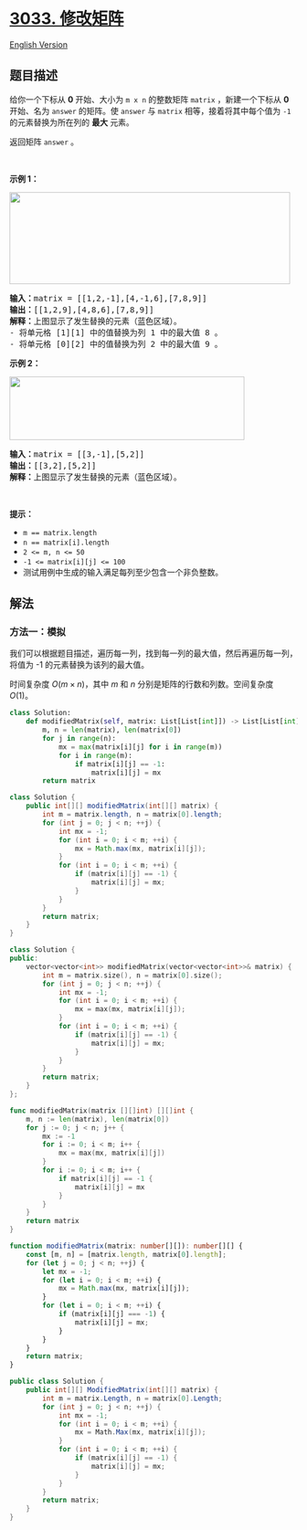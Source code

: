 # [3033. 修改矩阵](https://leetcode.cn/problems/modify-the-matrix)

[English Version](/solution/3000-3099/3033.Modify%20the%20Matrix/README_EN.md)

<!-- tags:数组,矩阵 -->

<!-- difficulty:简单 -->

## 题目描述

<!-- 这里写题目描述 -->

<p>给你一个下标从 <strong>0</strong> 开始、大小为 <code>m x n</code> 的整数矩阵 <code>matrix</code> ，新建一个下标从 <strong>0</strong> 开始、名为 <code>answer</code> 的矩阵。使 <code>answer</code> 与 <code>matrix</code> 相等，接着将其中每个值为 <code>-1</code> 的元素替换为所在列的 <strong>最大</strong> 元素。</p>

<p>返回矩阵 <code>answer</code> 。</p>

<p>&nbsp;</p>

<p><strong class="example">示例 1：</strong></p>
<img alt="" src="https://fastly.jsdelivr.net/gh/doocs/leetcode@main/solution/3000-3099/3033.Modify%20the%20Matrix/images/matrix1.png" style="width: 491px; height: 161px;" />
<pre>
<strong>输入：</strong>matrix = [[1,2,-1],[4,-1,6],[7,8,9]]
<strong>输出：</strong>[[1,2,9],[4,8,6],[7,8,9]]
<strong>解释：</strong>上图显示了发生替换的元素（蓝色区域）。
- 将单元格 [1][1] 中的值替换为列 1 中的最大值 8 。
- 将单元格 [0][2] 中的值替换为列 2 中的最大值 9 。
</pre>

<p><strong class="example">示例 2：</strong></p>
<img alt="" src="https://fastly.jsdelivr.net/gh/doocs/leetcode@main/solution/3000-3099/3033.Modify%20the%20Matrix/images/matrix2.png" style="width: 411px; height: 111px;" />
<pre>
<strong>输入：</strong>matrix = [[3,-1],[5,2]]
<strong>输出：</strong>[[3,2],[5,2]]
<strong>解释：</strong>上图显示了发生替换的元素（蓝色区域）。
</pre>

<p>&nbsp;</p>

<p><strong>提示：</strong></p>

<ul>
	<li><code>m == matrix.length</code></li>
	<li><code>n == matrix[i].length</code></li>
	<li><code>2 &lt;= m, n &lt;= 50</code></li>
	<li><code>-1 &lt;= matrix[i][j] &lt;= 100</code></li>
	<li>测试用例中生成的输入满足每列至少包含一个非负整数。</li>
</ul>

## 解法

### 方法一：模拟

我们可以根据题目描述，遍历每一列，找到每一列的最大值，然后再遍历每一列，将值为 -1 的元素替换为该列的最大值。

时间复杂度 $O(m \times n)$，其中 $m$ 和 $n$ 分别是矩阵的行数和列数。空间复杂度 $O(1)$。

<!-- tabs:start -->

```python
class Solution:
    def modifiedMatrix(self, matrix: List[List[int]]) -> List[List[int]]:
        m, n = len(matrix), len(matrix[0])
        for j in range(n):
            mx = max(matrix[i][j] for i in range(m))
            for i in range(m):
                if matrix[i][j] == -1:
                    matrix[i][j] = mx
        return matrix
```

```java
class Solution {
    public int[][] modifiedMatrix(int[][] matrix) {
        int m = matrix.length, n = matrix[0].length;
        for (int j = 0; j < n; ++j) {
            int mx = -1;
            for (int i = 0; i < m; ++i) {
                mx = Math.max(mx, matrix[i][j]);
            }
            for (int i = 0; i < m; ++i) {
                if (matrix[i][j] == -1) {
                    matrix[i][j] = mx;
                }
            }
        }
        return matrix;
    }
}
```

```cpp
class Solution {
public:
    vector<vector<int>> modifiedMatrix(vector<vector<int>>& matrix) {
        int m = matrix.size(), n = matrix[0].size();
        for (int j = 0; j < n; ++j) {
            int mx = -1;
            for (int i = 0; i < m; ++i) {
                mx = max(mx, matrix[i][j]);
            }
            for (int i = 0; i < m; ++i) {
                if (matrix[i][j] == -1) {
                    matrix[i][j] = mx;
                }
            }
        }
        return matrix;
    }
};
```

```go
func modifiedMatrix(matrix [][]int) [][]int {
	m, n := len(matrix), len(matrix[0])
	for j := 0; j < n; j++ {
		mx := -1
		for i := 0; i < m; i++ {
			mx = max(mx, matrix[i][j])
		}
		for i := 0; i < m; i++ {
			if matrix[i][j] == -1 {
				matrix[i][j] = mx
			}
		}
	}
	return matrix
}
```

```ts
function modifiedMatrix(matrix: number[][]): number[][] {
    const [m, n] = [matrix.length, matrix[0].length];
    for (let j = 0; j < n; ++j) {
        let mx = -1;
        for (let i = 0; i < m; ++i) {
            mx = Math.max(mx, matrix[i][j]);
        }
        for (let i = 0; i < m; ++i) {
            if (matrix[i][j] === -1) {
                matrix[i][j] = mx;
            }
        }
    }
    return matrix;
}
```

```cs
public class Solution {
    public int[][] ModifiedMatrix(int[][] matrix) {
        int m = matrix.Length, n = matrix[0].Length;
        for (int j = 0; j < n; ++j) {
            int mx = -1;
            for (int i = 0; i < m; ++i) {
                mx = Math.Max(mx, matrix[i][j]);
            }
            for (int i = 0; i < m; ++i) {
                if (matrix[i][j] == -1) {
                    matrix[i][j] = mx;
                }
            }
        }
        return matrix;
    }
}
```

<!-- tabs:end -->

<!-- end -->
